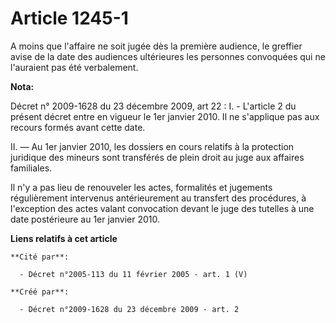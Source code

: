 # Article 1245-1

A moins que l'affaire ne soit jugée dès la première audience, le greffier avise de la date des audiences ultérieures les
personnes convoquées qui ne l'auraient pas été verbalement.

**Nota:**

Décret n° 2009-1628 du 23 décembre 2009, art 22 : I. - L'article 2 du présent décret entre en vigueur le 1er janvier 2010. Il
ne s'applique pas aux recours formés avant cette date.

II. ― Au 1er janvier 2010, les dossiers en cours relatifs à la protection juridique des mineurs sont transférés de plein
droit au juge aux affaires familiales.

Il n'y a pas lieu de renouveler les actes, formalités et jugements régulièrement intervenus antérieurement au transfert des
procédures, à l'exception des actes valant convocation devant le juge des tutelles à une date postérieure au 1er janvier
2010.

**Liens relatifs à cet article**

	**Cité par**:

	  - Décret n°2005-113 du 11 février 2005 - art. 1 (V)

	**Créé par**:

	  - Décret n°2009-1628 du 23 décembre 2009 - art. 2
